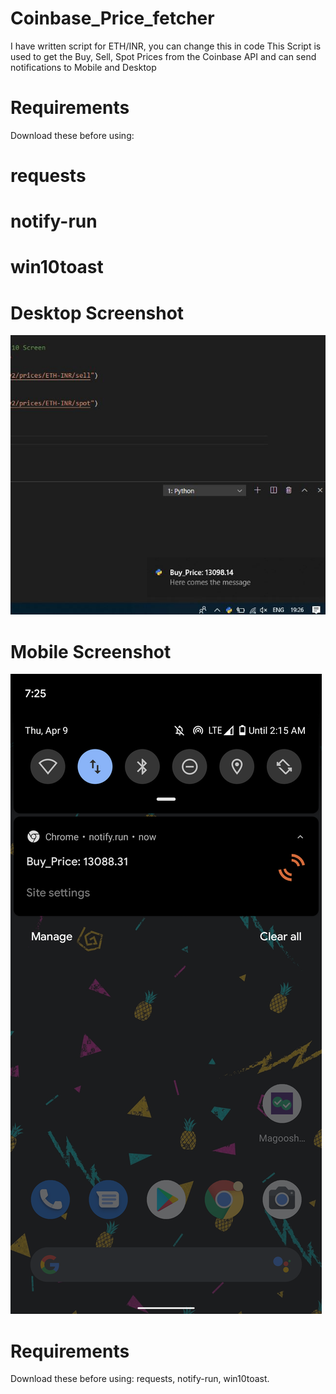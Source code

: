 # Coinbase_Price_fetcher
I have written script for ETH/INR, you can change this in code
This Script is used to get the Buy, Sell, Spot Prices from the Coinbase API and can send notifications to Mobile and Desktop

# Requirements
Download these before using:
  # requests
  # notify-run
  # win10toast

# Desktop Screenshot
![](Images/desktop.JPG)

# Mobile Screenshot
![](Images/mobile.png)

# Requirements
Download these before using:
requests,
notify-run,
win10toast.
